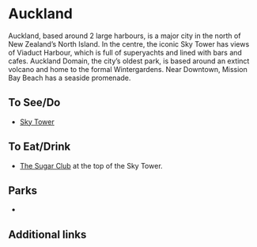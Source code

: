 # Auckland

Auckland, based around 2 large harbours, is a major city in the north of New Zealand’s North Island. In the centre, the iconic Sky Tower has views of Viaduct Harbour, which is full of superyachts and lined with bars and cafes. Auckland Domain, the city’s oldest park, is based around an extinct volcano and home to the formal Wintergardens. Near Downtown, Mission Bay Beach has a seaside promenade.

## To See/Do

* [Sky Tower](https://www.skycityauckland.co.nz/sky-tower/)

## To Eat/Drink

* [The Sugar Club](https://www.skycityauckland.co.nz/restaurants/the-sugar-club/) at the top of the Sky Tower.

## Parks

* 

## Additional links
